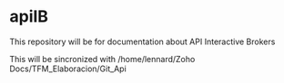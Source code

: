 # apiIB

This repository will be for documentation about API Interactive Brokers

This will be sincronized with 
/home/lennard/Zoho Docs/TFM_Elaboracion/Git_Api
